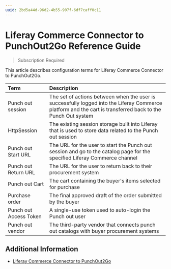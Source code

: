 ```yaml
---
uuid: 2bd5a44d-96d2-4b55-907f-6df7caff0c11
---
```

# Liferay Commerce Connector to PunchOut2Go Reference Guide

> Subscription Required

This article describes configuration terms for Liferay Commerce Connector to PunchOut2Go.

| Term | Description |
| :--- | :--- |
| Punch out session | The set of actions between when the user is successfully logged into the Liferay Commerce platform and the cart is transferred back to the Punch Out system |
| HttpSession | The existing session storage built into Liferay that is used to store data related to the Punch out session |
| Punch out Start URL | The URL for the user to start the Punch out session and go to the catalog page for the specified Liferay Commerce channel |
| Punch out Return URL | The URL for the user to return back to their procurement system |
| Punch out Cart | The cart containing the buyer's items selected for purchase |
| Purchase order | The final approved draft of the order submitted by the buyer |
| Punch out Access Token | A single-use token used to auto-login the Punch out user |
| Punch out vendor | The third-party vendor that connects punch out catalogs with buyer procurement systems |

## Additional Information

* [Liferay Commerce Connector to PunchOut2Go](./liferay-commerce-connector-to-punchout2go.md)
